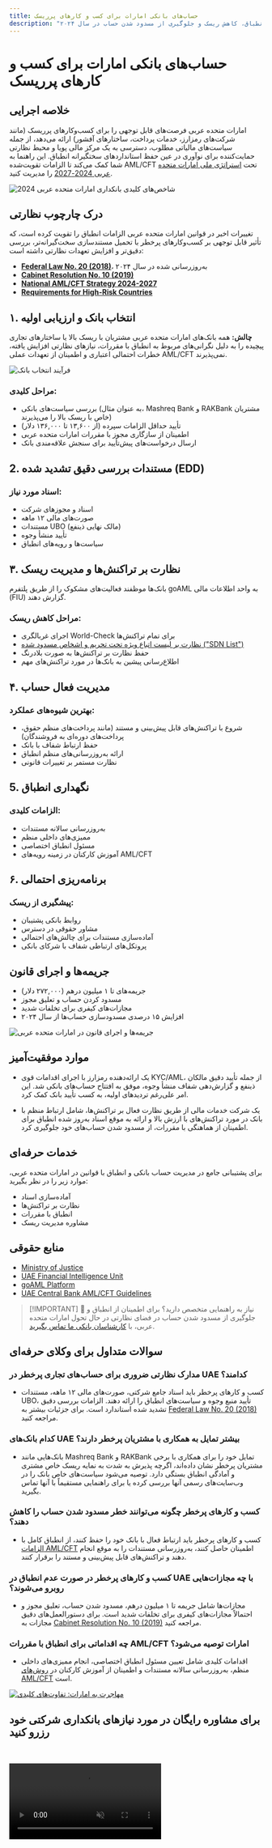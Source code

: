```yaml
---
title: حساب‌های بانکی امارات برای کسب و کارهای پرریسک
description: "نحوه افتتاح و محافظت از حساب‌های بانکی امارات برای کسب و کارهای پرریسک را بیاموزید. راهنمای تخصصی درباره الزامات انطباق، کاهش ریسک و جلوگیری از مسدود شدن حساب در سال ۲۰۲۴."
---
```


# حساب‌های بانکی امارات برای کسب و کارهای پرریسک

## خلاصه اجرایی

امارات متحده عربی فرصت‌های قابل توجهی را برای کسب‌و‌کارهای پرریسک (مانند شرکت‌های رمزارز، خدمات پرداخت، ساختارهای آفشور) ارائه می‌دهد، از جمله سیاست‌های مالیاتی مطلوب، دسترسی به یک مرکز مالی پویا و محیط نظارتی حمایت‌کننده برای نوآوری در عین حفظ استانداردهای سختگیرانه انطباق. این راهنما به شما کمک می‌کند تا الزامات تقویت‌شده AML/CFT تحت [استراتژی ملی امارات متحده عربی 2024-2027](https://www.mofa.gov.ae/en/mediahub/news/2024/9/5/5-9-2024-uae-uae) را مدیریت کنید.

![شاخص‌های کلیدی بانکداری امارات متحده عربی 2024](/content/uae-banking-stats.svg)

## درک چارچوب نظارتی

تغییرات اخیر در قوانین امارات متحده عربی الزامات انطباق را تقویت کرده است، که تأثیر قابل توجهی بر کسب‌وکارهای پرخطر با تحمیل مستندسازی سخت‌گیرانه‌تر، بررسی دقیق‌تر و افزایش تعهدات نظارتی داشته است:

- **[Federal Law No. 20 (2018)](https://rulebook.centralbank.ae/en/rulebook/decree-federal-law-no-20-2018-anti-money-laundering-and-combating-financing-terrorism-and)**، به‌روزرسانی شده در سال ۲۰۲۴
- **[Cabinet Resolution No. 10 (2019)](https://uaelegislation.gov.ae/en/legislations/1015/download)**
- **[National AML/CFT Strategy 2024-2027](https://www.namlcftc.gov.ae/en/more/uae-strategy/)**
- **[Requirements for High-Risk Countries](https://rulebook.centralbank.ae/en/rulebook/643-requirements-high-risk-countries)**

## ۱. انتخاب بانک و ارزیابی اولیه

**چالش:** همه بانک‌های امارات متحده عربی مشتریان با ریسک بالا یا ساختارهای تجاری پیچیده را به دلیل نگرانی‌های مربوط به انطباق با مقررات، نیازهای نظارتی افزایش یافته، خطرات احتمالی اعتباری و اطمینان از تعهدات عملی AML/CFT نمی‌پذیرند.

![فرآیند انتخاب بانک](/content/bank-selection.svg)

### مراحل کلیدی:

- بررسی سیاست‌های بانکی (به عنوان مثال، Mashreq Bank و RAKBank مشتریان خاص با ریسک بالا را می‌پذیرند)
- تأیید حداقل الزامات سپرده (از ۱۳,۶۰۰ تا ۱۳۶,۰۰۰ دلار)
- اطمینان از سازگاری مجوز با مقررات امارات متحده عربی
- ارسال درخواست‌های پیش‌تأیید برای سنجش علاقه‌مندی بانک

## 2. مستندات بررسی دقیق تشدید شده (EDD)

### اسناد مورد نیاز:

- اسناد و مجوزهای شرکت
- صورت‌های مالی ۱۲ ماهه
- مستندات UBO (مالک نهایی ذینفع)
- تأیید منشأ وجوه
- سیاست‌ها و رویه‌های انطباق

## ۳. نظارت بر تراکنش‌ها و مدیریت ریسک

بانک‌ها موظفند فعالیت‌های مشکوک را از طریق پلتفرم goAML به واحد اطلاعات مالی (FIU) گزارش دهند.

### مراحل کاهش ریسک:

- اجرای غربالگری World-Check برای تمام تراکنش‌ها
- [نظارت بر لیست اتباع ویژه تحت تحریم و اشخاص مسدود شده ("SDN List")](https://sanctionssearch.ofac.treas.gov/)
- حفظ نظارت بر تراکنش‌ها به صورت بلادرنگ
- اطلاع‌رسانی پیشین به بانک‌ها در مورد تراکنش‌های مهم

## ۴. مدیریت فعال حساب

### بهترین شیوه‌های عملکرد:

- شروع با تراکنش‌های قابل پیش‌بینی و مستند (مانند پرداخت‌های منظم حقوق، پرداخت‌های دوره‌ای به فروشندگان)
- حفظ ارتباط شفاف با بانک
- ارائه به‌روزرسانی‌های منظم انطباق
- نظارت مستمر بر تغییرات قانونی

## 5. نگهداری انطباق

### الزامات کلیدی:

- به‌روزرسانی سالانه مستندات
- ممیزی‌های داخلی منظم
- مسئول انطباق اختصاصی
- آموزش کارکنان در زمینه رویه‌های AML/CFT

## ۶. برنامه‌ریزی احتمالی

### پیشگیری از ریسک:

- روابط بانکی پشتیبان
- مشاور حقوقی در دسترس
- آماده‌سازی مستندات برای چالش‌های احتمالی
- پروتکل‌های ارتباطی شفاف با شرکای بانکی

## جریمه‌ها و اجرای قانون

- جریمه‌های تا ۱ میلیون درهم (۲۷۲,۰۰۰ دلار)
- مسدود کردن حساب و تعلیق مجوز
- مجازات‌های کیفری برای تخلفات شدید
- افزایش ۱۵ درصدی مسدودسازی حساب‌ها از سال ۲۰۲۴

![جریمه‌ها و اجرای قانون در امارات متحده عربی](/content/penalties-enforcement.svg)

## موارد موفقیت‌آمیز

- یک ارائه‌دهنده رمزارز با اجرای اقدامات قوی KYC/AML، از جمله تأیید دقیق مالکان ذینفع و گزارش‌دهی شفاف منشأ وجوه، موفق به افتتاح حساب‌های بانکی شد. این امر علی‌رغم تردیدهای اولیه، به کسب تأیید بانک کمک کرد.

- یک شرکت خدمات مالی از طریق نظارت فعال بر تراکنش‌ها، شامل ارتباط منظم با بانک در مورد تراکنش‌های با ارزش بالا و ارائه به موقع اسناد به‌روز شده انطباق برای اطمینان از هماهنگی با مقررات، از مسدود شدن حساب‌های خود جلوگیری کرد.

## خدمات حرفه‌ای

برای پشتیبانی جامع در مدیریت حساب بانکی و انطباق با قوانین در امارات متحده عربی، موارد زیر را در نظر بگیرید:

- آماده‌سازی اسناد
- نظارت بر تراکنش‌ها
- انطباق با مقررات
- مشاوره مدیریت ریسک

## منابع حقوقی

- [Ministry of Justice](https://www.moj.gov.ae)
- [UAE Financial Intelligence Unit](https://www.uaefiu.gov.ae)
- [goAML Platform](https://goaml.ae)
- [UAE Central Bank AML/CFT Guidelines](https://www.centralbank.ae/en/our-operations/anti-money-laundering-aml/)

> [!IMPORTANT] 💜 نیاز به راهنمایی متخصص دارید؟
> برای اطمینان از انطباق و جلوگیری از مسدود شدن حساب در فضای نظارتی در حال تحول امارات متحده عربی، با [کارشناسان بانکی ما تماس بگیرید](../../resources/contacts).

## سوالات متداول برای وکلای حرفه‌ای

### مدارک نظارتی ضروری برای حساب‌های تجاری پرخطر در UAE کدامند؟

- کسب و کارهای پرخطر باید اسناد جامع شرکتی، صورت‌های مالی ۱۲ ماهه، مستندات UBO، تأیید منبع وجوه و سیاست‌های انطباق را ارائه دهند. الزامات بررسی دقیق تشدید شده استاندارد است. برای جزئیات بیشتر به [Federal Law No. 20 (2018)](https://rulebook.centralbank.ae/en/rulebook/decree-federal-law-no-20-2018-anti-money-laundering-and-combating-financing-terrorism-and) مراجعه کنید.

### کدام بانک‌های UAE بیشتر تمایل به همکاری با مشتریان پرخطر دارند؟

- بانک‌هایی مانند Mashreq Bank و RAKBank تمایل خود را برای همکاری با برخی مشتریان پرخطر نشان داده‌اند، اگرچه پذیرش به شدت به نمایه ریسک خاص مشتری و آمادگی انطباق بستگی دارد. توصیه می‌شود سیاست‌های خاص بانک را در وب‌سایت‌های رسمی آنها بررسی کرده یا برای راهنمایی مستقیماً با آنها تماس بگیرید.

### کسب و کارهای پرخطر چگونه می‌توانند خطر مسدود شدن حساب را کاهش دهند؟

- کسب و کارهای پرخطر باید ارتباط فعال با بانک خود را حفظ کنند، از انطباق کامل با [الزامات AML/CFT](https://www.centralbank.ae/en/our-operations/anti-money-laundering-aml/) اطمینان حاصل کنند، به‌روزرسانی مستندات را به موقع انجام دهند و تراکنش‌های قابل پیش‌بینی و مستند را برقرار کنند.

### کسب و کارهای پرخطر در صورت عدم انطباق در UAE با چه مجازات‌هایی روبرو می‌شوند؟

- مجازات‌ها شامل جریمه تا ۱ میلیون درهم، مسدود شدن حساب، تعلیق مجوز و احتمالاً مجازات‌های کیفری برای تخلفات شدید است. برای دستورالعمل‌های دقیق مجازات به [Cabinet Resolution No. 10 (2019)](https://uaelegislation.gov.ae/en/legislations/1015/download) مراجعه کنید.

### چه اقداماتی برای انطباق با مقررات AML/CFT امارات توصیه می‌شود؟

- اقدامات کلیدی شامل تعیین مسئول انطباق اختصاصی، انجام ممیزی‌های داخلی منظم، به‌روزرسانی سالانه مستندات و اطمینان از آموزش کارکنان در [روش‌های AML/CFT](https://rulebook.centralbank.ae/en/rulebook/cabinet-decision-58-2020-beneficial-owner-procedures) است.

[![مهاجرت به امارات: تفاوت‌های کلیدی](/content/uae-immigration.svg)](../company-registration/benefits-problems.md)

## برای مشاوره رایگان در مورد نیازهای بانکداری شرکتی خود رزرو کنید

<video  autoplay muted playsinline style="margin-top: 2rem" >
  <source src="/img/iStock-2185912341.mp4" type="video/mp4">
</video>

<ContactFormModal formName="Banking [high-risk]" buttonText="دریافت مشاوره رایگان" :services="[
 '🏢 حساب شرکتی برای مقیم امارات',
 '🌐 حساب شرکتی برای غیر مقیم امارات (ریسک پایین)',
 '⚠️ حساب شرکتی برای غیر مقیم امارات (ریسک بالا)',
 '👤 حساب بانکی شخصی']"/>
